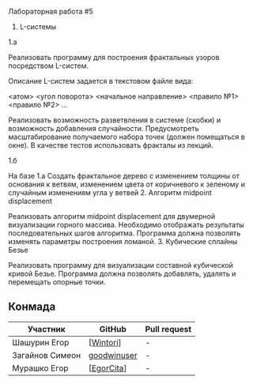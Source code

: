 Лабораторная работа #5

1. L-системы

1.a 

Реализовать программу для построения фрактальных узоров посредством L-систем.

Описание L-систем задается в текстовом файле вида:

<атом> <угол поворота> <начальное направление> 
<правило №1>
<правило №2>
...

Реализовать возможность разветвления в системе (скобки) и возможность добавления случайности.
Предусмотреть масштабирование получаемого набора точек (должен помещаться в окне).
В качестве тестов использовать фракталы из лекций.


1.б 

На базе 1.а Создать фрактальное дерево с изменением толщины от основания к ветвям, изменением цвета от коричневого к зеленому и случайным изменениям угла у ветвей
2. Алгоритм midpoint displacement

Реализовать алгоритм midpoint displacement для двумерной визуализации горного массива.
Необходимо отображать результаты последовательных шагов алгоритма. Программа должна позволять изменять параметры построения ломаной.
3. Кубические сплайны Безье

Реализовать программу для визуализации составной кубической кривой Безье. 
Программа должна позволять добавлять, удалять  и перемещать опорные точки. 

## Конмада

| Участник | GitHub | Pull request |
| ------ | ------ | ------ |
| Шашурин Егор | [[Wintori](https://github.com/Wintori)] | - |
| Загайнов Симеон | [goodwinuser](https://github.com/goodwinuser) | - |
| Мурашко Егор | [[EgorCita](https://github.com/EgorCita)] | - |